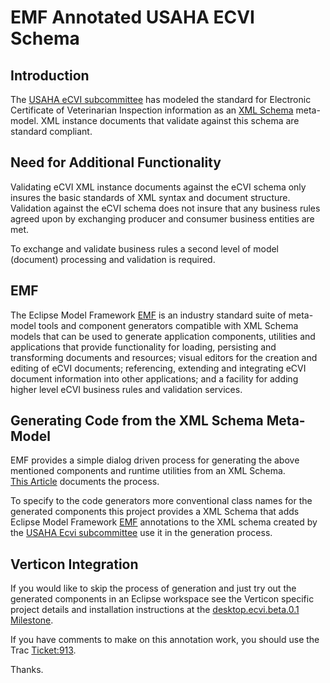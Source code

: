 EMF Annotated USAHA ECVI Schema
===================

Introduction
------------

The [USAHA eCVI subcommittee](https://github.com/tracefirst/usaha_committee) has modeled the standard for Electronic Certificate of Veterinarian Inspection information as an [XML Schema](http://en.wikipedia.org/wiki/XML_Schema) meta-model. XML instance documents 
that validate against this schema are standard compliant. 

Need for Additional Functionality
------

Validating eCVI XML instance documents against the eCVI schema only insures the basic standards of XML syntax and document structure. Validation 
against the eCVI schema does not insure that any business rules agreed upon by exchanging producer and consumer business entities are met. 

To exchange and validate business rules a second level of model (document) processing and validation is required.

EMF
---

The Eclipse Model Framework [EMF](http://www.eclipse.org/modeling/emf/) is an industry standard suite of meta-model tools and component generators
compatible with XML Schema models that can be used to generate application components, utilities and applications that provide functionality for loading, persisting and transforming documents and resources; visual editors for the
creation and editing of eCVI documents; referencing, extending and integrating eCVI document information into other applications; and a facility 
for adding higher level eCVI business rules and validation services.

Generating Code from the XML Schema Meta-Model
-----------------------------------------

EMF provides a simple dialog driven process for generating the above mentioned components and runtime utilities from an XML Schema.  
[This Article](http://techblog.goelite.org/generating-an-xml-editor-based-on-xsd-using-emf/) documents the process.

To specify to the code generators more conventional class names for the generated components this project provides a XML Schema that 
adds Eclipse Model Framework [EMF](http://www.eclipse.org/modeling/emf/) annotations to the XML schema created by 
the [USAHA Ecvi subcommittee](https://github.com/tracefirst/usaha_committee) use it in the generation process.

Verticon Integration
--------------------

If you would like to skip the process of generation and just try out the generated components in an Eclipse workspace 
see the Verticon specific project details and installation instructions at the 
[desktop.ecvi.beta.0.1 Milestone](http://tracker-project.verticon.com/verticon_Tracker/milestone/desktop.ecvi.beta.0.1).

If you have comments to make on this annotation work, you should use the Trac
[Ticket:913](http://tracker-project.verticon.com/verticon_Tracker/ticket/913). 

Thanks.

